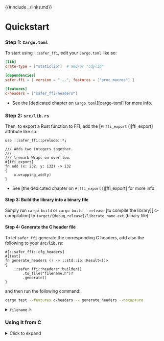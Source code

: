 {{#include ../links.md}}

# Quickstart

### Step 1: `Cargo.toml`

To start using `::safer_ffi`, edit your `Cargo.toml` like so:

```toml
[lib]
crate-type = ["staticlib"]  # and/or "cdylib"

[dependencies]
safer-ffi = { version = "...", features = ["proc_macros"] }

[features]
c-headers = ["safer_ffi/headers"]
```

  - See the [dedicated chapter on `Cargo.toml`][cargo-toml] for more info.

### Step 2: `src/lib.rs`

Then, to export a Rust function to FFI, add the [`#[ffi_export]`][ffi_export]
attribute like so:

```rust,noplaypen
use ::safer_ffi::prelude::*;

/// Adds two integers together.
///
/// \remark Wraps on overflow.
#[ffi_export]
fn add (x: i32, y: i32) -> i32
{
    x.wrapping_add(y)
}
```

  - See [the dedicated chapter on `#[ffi_export]`][ffi_export] for more info.

#### Step 3: Build the library into a binary file

Simply run `cargo build` or `cargo build --release` [to compile the library][
c-compilation] to `target/{debug,release}/libcrate_name.ext` (binary file)

#### Step 4: Generate the C header file

To let `safer_ffi` generate the corresponding C headers, add also the following
to your **`src/lib.rs`**:

```rust,noplaypen
#[::safer_ffi::cfg_headers]
#[test]
fn generate_headers () -> ::std::io::Result<()>
{
    ::safer_ffi::headers::builder()
        .to_file("filename.h")?
        .generate()
}
```

and then run the following command:

```bash
cargo test --features c-headers -- generate_headers --nocapture
```

<details><summary><code>filename.h</code></summary>

```C
/*! \file */
/*******************************************
 *                                         *
 *  File auto-generated by `::safer_ffi`.  *
 *                                         *
 *  Do not manually edit this file.        *
 *                                         *
 *******************************************/

#ifndef __RUST_EXAMPLE__
#define __RUST_EXAMPLE__

#ifdef __cplusplus
extern "C" {
#endif


#include <stddef.h>
#include <stdint.h>

/** \brief
 *  Adds two integers together.
 *
 *  \remark Wraps on overflow.
 */
int32_t add (
    int32_t x,
    int32_t y);


#ifdef __cplusplus
} /* extern "C" */
#endif

#endif /* __RUST_EXAMPLE__ */
```

</details>

### Using it from C

<details><Summary>Click to expand</summary>

Here is a basic example to showcase FFI calling into our `add`
function:

```C
// main.rs
#include <inttypes.h>
#include <stdio.h>
#include <stdlib.h>

#include "filename.h"

int main (int argc, char const * const argv[])
{
    printf("42 + 27 = %" PRId32 "\n", add(42, 27));
    return EXIT_SUCCESS;
}
```

compile it with:

```bash
cc main.c -o main -L target/debug -l crate_name
./main  # Run it!
```

</details>

